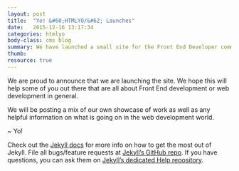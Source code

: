 ```yaml
---
layout: post
title:  "Yo! &#60;HTMLYO/&#62; Launches"
date:   2015-12-16 13:17:34
categories: htmlyo
body-class: cms blog
summary: We have launched a small site for the Front End Developer community and anyone else who enjoys the World Wide Web in general.
thumb: 
resource: true
---
```

<p>We are proud to announce that we are launching the <HTMLYO/> site. We hope this will help some of you out there that are all about Front End development or web development in general.</p>

<p>We will be posting a mix of our own showcase of work as well as any helpful information on what is going on in the web development world.</p>

<p> ~ Yo! </p>


Check out the [Jekyll docs][jekyll] for more info on how to get the most out of Jekyll. File all bugs/feature requests at [Jekyll’s GitHub repo][jekyll-gh]. If you have questions, you can ask them on [Jekyll’s dedicated Help repository][jekyll-help].

[jekyll]:      http://jekyllrb.com
[jekyll-gh]:   https://github.com/jekyll/jekyll
[jekyll-help]: https://github.com/jekyll/jekyll-help
[jekyll-themes]: http://jekyllthemes.org/
